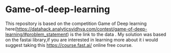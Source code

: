 # Game-of-deep-learning
This repository is based on the competition Game of Deep learning here(https://datahack.analyticsvidhya.com/contest/game-of-deep-learning/#problem_statement) is the link to the data .
My solution was based on the fastai library,if you are interested in learning more about it i would suggest taking this https://course.fast.ai/ online free course.
